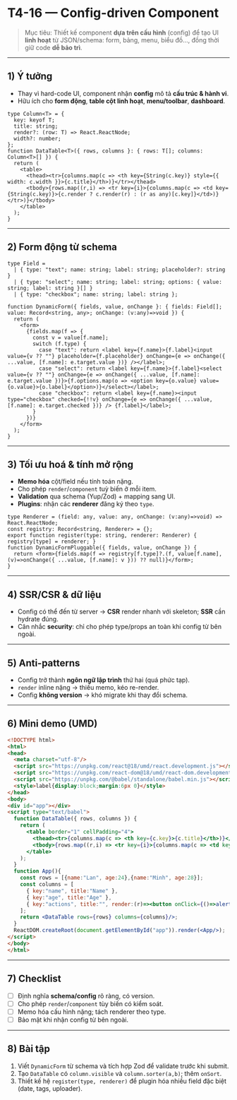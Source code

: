 # T4-16 — Config-driven Component

> Mục tiêu: Thiết kế component **dựa trên cấu hình** (config) để tạo UI **linh hoạt** từ JSON/schema: form, bảng, menu, biểu đồ…, đồng thời giữ code **dễ bảo trì**.

---

## 1) Ý tưởng
- Thay vì hard-code UI, component nhận **config** mô tả **cấu trúc & hành vi**.
- Hữu ích cho **form động**, **table cột linh hoạt**, **menu/toolbar**, **dashboard**.

```tsx
type Column<T> = {
  key: keyof T;
  title: string;
  render?: (row: T) => React.ReactNode;
  width?: number;
};
function DataTable<T>({ rows, columns }: { rows: T[]; columns: Column<T>[] }) {
  return (
    <table>
      <thead><tr>{columns.map(c => <th key={String(c.key)} style={{ width: c.width }}>{c.title}</th>)}</tr></thead>
      <tbody>{rows.map((r,i) => <tr key={i}>{columns.map(c => <td key={String(c.key)}>{c.render ? c.render(r) : (r as any)[c.key]}</td>)}</tr>)}</tbody>
    </table>
  );
}
```

---

## 2) Form động từ schema
```tsx
type Field =
  | { type: "text"; name: string; label: string; placeholder?: string }
  | { type: "select"; name: string; label: string; options: { value: string; label: string }[] }
  | { type: "checkbox"; name: string; label: string };

function DynamicForm({ fields, value, onChange }: { fields: Field[]; value: Record<string, any>; onChange: (v:any)=>void }) {
  return (
    <form>
      {fields.map(f => {
        const v = value[f.name];
        switch (f.type) {
          case "text": return <label key={f.name}>{f.label}<input value={v ?? ""} placeholder={f.placeholder} onChange={e => onChange({ ...value, [f.name]: e.target.value })} /></label>;
          case "select": return <label key={f.name}>{f.label}<select value={v ?? ""} onChange={e => onChange({ ...value, [f.name]: e.target.value })}>{f.options.map(o => <option key={o.value} value={o.value}>{o.label}</option>)}</select></label>;
          case "checkbox": return <label key={f.name}><input type="checkbox" checked={!!v} onChange={e => onChange({ ...value, [f.name]: e.target.checked })} /> {f.label}</label>;
        }
      })}
    </form>
  );
}
```

---

## 3) Tối ưu hoá & tính mở rộng
- **Memo hóa** cột/field nếu tính toán nặng.
- Cho phép `render`/`component` tuỳ biến ở mỗi item.
- **Validation** qua schema (Yup/Zod) + mapping sang UI.
- **Plugins**: nhận các **renderer** đăng ký theo `type`.

```tsx
type Renderer = (field: any, value: any, onChange: (v:any)=>void) => React.ReactNode;
const registry: Record<string, Renderer> = {};
export function register(type: string, renderer: Renderer) { registry[type] = renderer; }
function DynamicFormPluggable({ fields, value, onChange }) {
  return <form>{fields.map(f => registry[f.type]?.(f, value[f.name], (v)=>onChange({ ...value, [f.name]: v })) ?? null)}</form>;
}
```

---

## 4) SSR/CSR & dữ liệu
- Config có thể đến từ server → **CSR** render nhanh với skeleton; **SSR** cần hydrate đúng.  
- Cân nhắc **security**: chỉ cho phép type/props an toàn khi config từ bên ngoài.

---

## 5) Anti-patterns
- Config trở thành **ngôn ngữ lập trình** thứ hai (quá phức tạp).  
- `render` inline nặng → thiếu memo, kéo re-render.
- Config **không version** → khó migrate khi thay đổi schema.

---

## 6) Mini demo (UMD)
```html
<!DOCTYPE html>
<html>
<head>
  <meta charset="utf-8"/>
  <script src="https://unpkg.com/react@18/umd/react.development.js"></script>
  <script src="https://unpkg.com/react-dom@18/umd/react-dom.development.js"></script>
  <script src="https://unpkg.com/@babel/standalone/babel.min.js"></script>
  <style>label{display:block;margin:6px 0}</style>
</head>
<body>
<div id="app"></div>
<script type="text/babel">
  function DataTable({ rows, columns }) {
    return (
      <table border="1" cellPadding="4">
        <thead><tr>{columns.map(c => <th key={c.key}>{c.title}</th>)}</tr></thead>
        <tbody>{rows.map((r,i) => <tr key={i}>{columns.map(c => <td key={c.key}>{c.render ? c.render(r) : r[c.key]}</td>)}</tr>)}</tbody>
      </table>
    );
  }
  function App(){
    const rows = [{name:"Lan", age:24},{name:"Minh", age:28}];
    const columns = [
      { key:"name", title:"Name" },
      { key:"age", title:"Age" },
      { key:"actions", title:"", render:(r)=><button onClick={()=>alert(r.name)}>View</button> }
    ];
    return <DataTable rows={rows} columns={columns}/>;
  }
  ReactDOM.createRoot(document.getElementById("app")).render(<App/>);
</script>
</body>
</html>
```

---

## 7) Checklist
- [ ] Định nghĩa **schema/config** rõ ràng, có version.
- [ ] Cho phép `render`/`component` tùy biến có kiểm soát.
- [ ] Memo hóa cấu hình nặng; tách renderer theo type.
- [ ] Bảo mật khi nhận config từ bên ngoài.

---

## 8) Bài tập
1. Viết `DynamicForm` từ schema và tích hợp Zod để validate trước khi submit.
2. Tạo `DataTable` có `column.visible` và `column.sorter(a,b)`; thêm `onSort`.
3. Thiết kế hệ `register(type, renderer)` để plugin hóa nhiều field đặc biệt (date, tags, uploader).